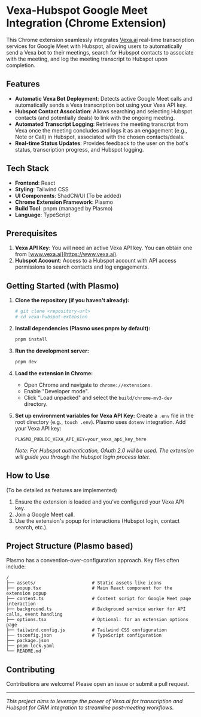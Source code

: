 # Vexa-Hubspot Google Meet Integration (Chrome Extension)

This Chrome extension seamlessly integrates [Vexa.ai](https://vexa.ai) real-time transcription services for Google Meet with Hubspot, allowing users to automatically send a Vexa bot to their meetings, search for Hubspot contacts to associate with the meeting, and log the meeting transcript to Hubspot upon completion.

## Features

*   **Automatic Vexa Bot Deployment**: Detects active Google Meet calls and automatically sends a Vexa transcription bot using your Vexa API key.
*   **Hubspot Contact Association**: Allows searching and selecting Hubspot contacts (and potentially deals) to link with the ongoing meeting.
*   **Automated Transcript Logging**: Retrieves the meeting transcript from Vexa once the meeting concludes and logs it as an engagement (e.g., Note or Call) in Hubspot, associated with the chosen contacts/deals.
*   **Real-time Status Updates**: Provides feedback to the user on the bot's status, transcription progress, and Hubspot logging.

## Tech Stack

*   **Frontend**: React
*   **Styling**: Tailwind CSS
*   **UI Components**: ShadCN/UI (To be added)
*   **Chrome Extension Framework**: Plasmo
*   **Build Tool**: pnpm (managed by Plasmo)
*   **Language**: TypeScript

## Prerequisites

1.  **Vexa API Key**: You will need an active Vexa API key. You can obtain one from [www.vexa.ai](https://www.vexa.ai).
2.  **Hubspot Account**: Access to a Hubspot account with API access permissions to search contacts and log engagements.

## Getting Started (with Plasmo)

1.  **Clone the repository (if you haven't already):**
    ```bash
    # git clone <repository-url>
    # cd vexa-hubspot-extension
    ```

2.  **Install dependencies (Plasmo uses pnpm by default):**
    ```bash
    pnpm install
    ```

3.  **Run the development server:**
    ```bash
    pnpm dev
    ```

4.  **Load the extension in Chrome:**
    *   Open Chrome and navigate to `chrome://extensions`.
    *   Enable "Developer mode".
    *   Click "Load unpacked" and select the `build/chrome-mv3-dev` directory.

5.  **Set up environment variables for Vexa API Key:**
    Create a `.env` file in the root directory (e.g., `touch .env`). Plasmo uses `dotenv` integration.
    Add your Vexa API key:
    ```env
    PLASMO_PUBLIC_VEXA_API_KEY=your_vexa_api_key_here
    ```
    *Note: For Hubspot authentication, OAuth 2.0 will be used. The extension will guide you through the Hubspot login process later.*

## How to Use

(To be detailed as features are implemented)

1.  Ensure the extension is loaded and you've configured your Vexa API key.
2.  Join a Google Meet call.
3.  Use the extension's popup for interactions (Hubspot login, contact search, etc.).

## Project Structure (Plasmo based)

Plasmo has a convention-over-configuration approach. Key files often include:

```
/
├── assets/                     # Static assets like icons
├── popup.tsx                   # Main React component for the extension popup
├── content.ts                  # Content script for Google Meet page interaction
├── background.ts               # Background service worker for API calls, event handling
├── options.tsx                 # Optional: for an extension options page
├── tailwind.config.js          # Tailwind CSS configuration
├── tsconfig.json               # TypeScript configuration
├── package.json
├── pnpm-lock.yaml
└── README.md
```

## Contributing

Contributions are welcome! Please open an issue or submit a pull request.

---

*This project aims to leverage the power of Vexa.ai for transcription and Hubspot for CRM integration to streamline post-meeting workflows.*
 